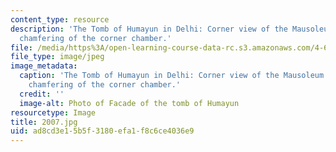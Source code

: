 ```yaml
---
content_type: resource
description: 'The Tomb of Humayun in Delhi: Corner view of the Mausoleum showing the
  chamfering of the corner chamber.'
file: /media/https%3A/open-learning-course-data-rc.s3.amazonaws.com/4-614-religious-architecture-and-islamic-cultures-fall-2002/ad8cd3e15b5f3180efa1f8c6ce4036e9_2007.jpg
file_type: image/jpeg
image_metadata:
  caption: 'The Tomb of Humayun in Delhi: Corner view of the Mausoleum showing the
    chamfering of the corner chamber.'
  credit: ''
  image-alt: Photo of Facade of the tomb of Humayun
resourcetype: Image
title: 2007.jpg
uid: ad8cd3e1-5b5f-3180-efa1-f8c6ce4036e9
---
```

